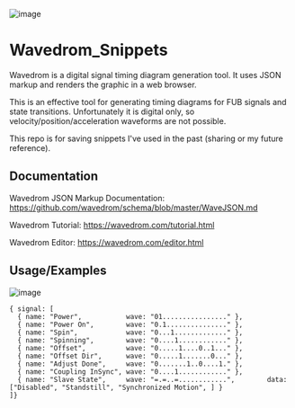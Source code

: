 
![image](https://user-images.githubusercontent.com/7415686/218782374-b28af1e5-0fec-446f-acd3-3ab5f3c17574.png)

# Wavedrom_Snippets

Wavedrom is a digital signal timing diagram generation tool.  It uses JSON markup and renders the graphic in a web browser.

This is an effective tool for generating timing diagrams for FUB signals and state transitions.  Unfortunately it is digital only, so velocity/position/acceleration waveforms are not possible.

This repo is for saving snippets I've used in the past (sharing or my future reference).  

## Documentation




Wavedrom JSON Markup Documentation: https://github.com/wavedrom/schema/blob/master/WaveJSON.md

Wavedrom Tutorial: https://wavedrom.com/tutorial.html

Wavedrom Editor: https://wavedrom.com/editor.html

## Usage/Examples

![image](https://user-images.githubusercontent.com/7415686/218812775-61f46b49-9be5-488a-b878-cb78be2acf6b.png)


```
{ signal: [
  { name: "Power",           wave: "01................" },
  { name: "Power On",        wave: "0.1..............." },
  { name: "Spin",            wave: "0...1............." },
  { name: "Spinning",        wave: "0....1............" },
  { name: "Offset",          wave: "0.....1....0..1..." },
  { name: "Offset Dir",      wave: "0.....1.......0..." },
  { name: "Adjust Done",     wave: "0.......1..0....1." },
  { name: "Coupling InSync", wave: "0....1............" },
  { name: "Slave State",     wave: "=.=..=............", 		data: ["Disabled", "Standstill", "Synchronized Motion", ] }
]}
```
